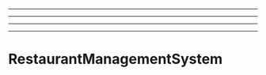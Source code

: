----------------------------------------------------------------------------
----------------------------------------------------------------------------------------------------
----------------------------------------------------------------------------------------------------
----------------------------------------------------------------------------------------------------
# RestaurantManagementSystem
